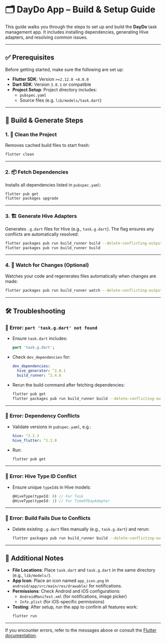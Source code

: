
# 🗂️ DayDo App – Build & Setup Guide

This guide walks you through the steps to set up and build the **DayDo** task management app. It includes installing dependencies, generating Hive adapters, and resolving common issues.

---

## ✅ Prerequisites

Before getting started, make sure the following are set up:

- **Flutter SDK**: Version `>=2.12.0 <4.0.0`
- **Dart SDK**: Version `3.8.1` or compatible
- **Project Setup**: Project directory includes:
  - `pubspec.yaml`
  - Source files (e.g. `lib/models/task.dart`)

---

## 🚀 Build & Generate Steps

### 1. 🧹 Clean the Project

Removes cached build files to start fresh:

```bash
flutter clean
```

---

### 2. 📦 Fetch Dependencies

Installs all dependencies listed in `pubspec.yaml`:

```bash
flutter pub get
flutter packages upgrade
```

---

### 3. 🏗️ Generate Hive Adapters

Generates `.g.dart` files for Hive (e.g., `task.g.dart`). The flag ensures any conflicts are automatically resolved:

```bash
flutter packages pub run build_runner build --delete-conflicting-outputs
flutter packages pub run build_runner build
```

---

### 4. 🔄 Watch for Changes (Optional)

Watches your code and regenerates files automatically when changes are made:

```bash
flutter packages pub run build_runner watch --delete-conflicting-outputs
```

---

## 🛠️ Troubleshooting

### 🔹 Error: `part 'task.g.dart' not found`

- Ensure `task.dart` includes:
  ```dart
  part 'task.g.dart';
  ```
- Check `dev_dependencies` for:
  ```yaml
  dev_dependencies:
    hive_generator: ^2.0.1
    build_runner: ^2.4.6
  ```
- Rerun the build command after fetching dependencies:
  ```bash
  flutter pub get
  flutter packages pub run build_runner build --delete-conflicting-outputs
  ```

---

### 🔹 Error: Dependency Conflicts

- Validate versions in `pubspec.yaml`, e.g.:
  ```yaml
  hive: ^2.2.3
  hive_flutter: ^1.1.0
  ```
- Run:
  ```bash
  flutter pub get
  ```

---

### 🔹 Error: Hive Type ID Conflict

- Ensure unique `typeId`s in Hive models:
  ```dart
  @HiveType(typeId: 0) // For Task
  @HiveType(typeId: 1) // For TimeOfDayAdapter
  ```

---

### 🔹 Error: Build Fails Due to Conflicts

- Delete existing `.g.dart` files manually (e.g., `task.g.dart`) and rerun:
  ```bash
  flutter packages pub run build_runner build --delete-conflicting-outputs
  ```

---

## 📁 Additional Notes

- **File Locations**: Place `task.dart` and `task.g.dart` in the same directory (e.g., `lib/models/`).
- **App Icon**: Place an icon named `app_icon.png` in `android/app/src/main/res/drawable/` for notifications.
- **Permissions**: Check Android and iOS configurations:
  - `AndroidManifest.xml` (for notifications, image picker)
  - `Info.plist` (for iOS-specific permissions)
- **Testing**: After setup, run the app to confirm all features work:
  ```bash
  flutter run
  ```

---

If you encounter errors, refer to the messages above or consult the [Flutter documentation](https://docs.flutter.dev).
